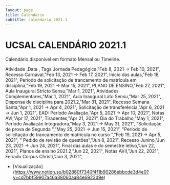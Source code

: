 ```yaml
---
layout: page
title: Calendario
subtitle: calendario 2021.1
---
```


# UCSAL CALENDÁRIO 2021.1

Calendário disponivel em formato Mensal ou Timeline. 

Atividade ,Data , Tags
Jornada Pedagógica,"Feb 8, 2021 → Feb 10, 2021",
Recesso Carnaval,"Feb 13, 2021 → Feb 17, 2021",
Início das aulas,"Feb 18, 2021",
Período de solicitação de trancamento de matrícula em disciplina,"Feb 19, 2021 → Mar 15, 2021",
PLANO DE ENSINO,"Feb 27, 2021",
Aula Inaugural Stricto Sensu,"Mar 1, 2021",
Atividades Complementares,"Mar 1, 2021",
Aula Inaugural Lato Sensu,"Mar 25, 2021",
Dispensa de disciplina para 2021.2,"Mar 31, 2021",
Recesso Semana Santa,"Apr 1, 2021 → Apr 4, 2021",
Solicitação de transferência,"Apr 6, 2021 → Jun 1, 2021",
EAD: Período Avaliação,"Apr 5, 2021 → Apr 10, 2021",
Notas AVI,"Apr 17, 2021",
Tiradentes,"Apr 21, 2021",
Dia do Trabalho,"May 1, 2021",
Período Avaliação Integradora,"May 3, 2021 → May 31, 2021",
"Solicitação de prova de Segunda ","May 25, 2021 → Jun 15, 2021",
"Período de solicitação de trancamento de matrícula no curso ","Feb 19, 2021 → Apr 5, 2021",
" Pedido de revisão de questões","Jun 8, 2021",
Recesso Junino,"Jun 23, 2021 → Jun 24, 2021",
Final das aulas e do semestre letivo,"Jun 22, 2021",
Planos de ensino 2021.2,"Jun 22, 2021",
Notas AVII,"Jun 22, 2021",
Feriado Corpus Christi,"Jun 3, 2021",

- [Visualização] (https://www.notion.so/b02860f7340f4f1b90286ebbcde3d4e0?v=cd7bbf59907a46a38060aa84e6923d9e)

